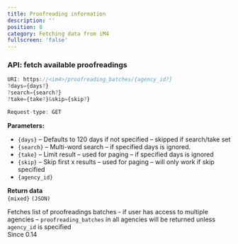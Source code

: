 ```yaml
---
title: Proofreading information
description: ''
position: 8
category: Fetching data from iM4
fullscreen: 'false'
---
```


### API: fetch available proofreadings

```js
URI: https://<im4>/proofreading_batches/{agency_id?}
?days={days?}
?search={search?}
?take={take?}&skip={skip?}

Request-type: GET
```

**Parameters:**

- `{days}` – Defaults to 120 days if not specified – skipped if search/take set
- `{search}` – Multi-word search – if specified days is ignored.
- `{take}` – Limit result – used for paging – if specified days is ignored
- `{skip}` – Skip first x results – used for paging – will only work if skip specified
- `{agency_id}`

**Return data**  
`{mixed}` `(JSON)`

Fetches list of proofreadings batches - if user has access to multiple agencies – `proofreading_batches` in all agencies will be returned unless `agency_id` is specified  
<badge>Since 0.14</badge>
